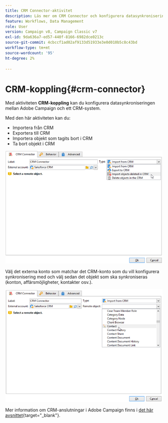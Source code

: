 ```yaml
---
title: CRM Connector-aktivitet
description: Läs mer om CRM Connector och konfigurera datasynkronisering
feature: Workflows, Data Management
role: User
version: Campaign v8, Campaign Classic v7
exl-id: 9da636a7-ed57-440f-8166-6982dce0213c
source-git-commit: 4cbccf1ad02af9133d51933e3e0d010b5c8c43bd
workflow-type: tm+mt
source-wordcount: '95'
ht-degree: 2%

---
```


# CRM-koppling{#crm-connector}

Med aktiviteten **CRM-koppling** kan du konfigurera datasynkroniseringen mellan Adobe Campaign och ett CRM-system.

Med den här aktiviteten kan du:

* Importera från CRM
* Exportera till CRM
* Importera objekt som tagits bort i CRM
* Ta bort objekt i CRM

![](assets/crm_task_select_op.png)

Välj det externa konto som matchar det CRM-konto som du vill konfigurera synkronisering med och välj sedan det objekt som ska synkroniseras (konton, affärsmöjligheter, kontakter osv.).

![](assets/crm_task_select_obj.png)

Mer information om CRM-anslutningar i Adobe Campaign finns i [det här avsnittet](https://experienceleague.adobe.com/docs/campaign/campaign-v8/connect/ac-crm/crm.html?lang=sv-SE){target="_blank"}.
